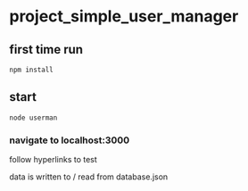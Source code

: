 # project_simple_user_manager

## first time run
`npm install`

## start
`node userman`

### navigate to localhost:3000
follow hyperlinks to test

data is written to / read from database.json

